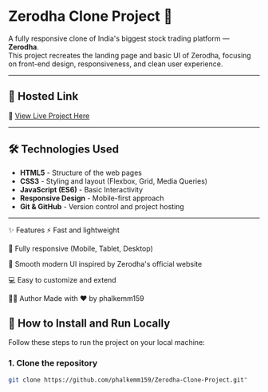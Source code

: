 # Zerodha Clone Project 🚀

A fully responsive clone of India's biggest stock trading platform — **Zerodha**.  
This project recreates the landing page and basic UI of Zerodha, focusing on front-end design, responsiveness, and clean user experience.

---

## 🌟 Hosted Link
🔗 [View Live Project Here](https://phalkemm159.github.io/Zerodha-Clone-Project/)  


---

## 🛠️ Technologies Used

- **HTML5** - Structure of the web pages
- **CSS3** - Styling and layout (Flexbox, Grid, Media Queries)
- **JavaScript (ES6)** - Basic Interactivity
- **Responsive Design** - Mobile-first approach
- **Git & GitHub** - Version control and project hosting

---

✨ Features
⚡ Fast and lightweight

📱 Fully responsive (Mobile, Tablet, Desktop)

🎨 Smooth modern UI inspired by Zerodha's official website

💻 Easy to customize and extend


🧑‍💻 Author
Made with ❤️ by phalkemm159

## 🚀 How to Install and Run Locally

Follow these steps to run the project on your local machine:

### 1. Clone the repository
```bash
git clone https://github.com/phalkemm159/Zerodha-Clone-Project.git"





